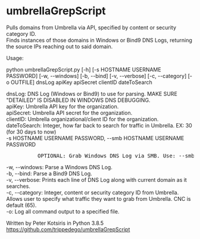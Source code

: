 # umbrellaGrepScript
Pulls domains from Umbrella via API, specified by content or security category ID.  
Finds instances of those domains in Windows or Bind9 DNS Logs, returning the source IPs reaching out to said domain.  
  
Usage:  
  
python umbrellaGrepScript.py [-h] [-s HOSTNAME USERNAME PASSWORD] [-w, --windows] [-b, --bind] [-v, --verbose] [-c, --category] [-o OUTFILE] dnsLog apiKey apiSecret clientID dateToSearch  
  
dnsLog: DNS Log (Windows or Bind9) to use for parsing. MAKE SURE "DETAILED" IS DISABLED IN WINDOWS DNS DEBUGGING.  
apiKey: Umbrella API key for the organization.  
apiSecret: Umbrella API secret for the organization.  
clientID: Umbrella organizational/client ID for the organization.  
dateToSearch: Integer, how far back to search for traffic in Umbrella. EX: 30 (for 30 days to now)  
-s HOSTNAME USERNAME PASSWORD, --smb HOSTNAME USERNAME PASSWORD  
<pre>
          OPTIONAL: Grab Windows DNS Log via SMB. Use: --smb "Server Hostname" "Username" "Password"  
</pre>
-w, --windows: Parse a Windows DNS Log.  
-b, --bind: Parse a Bind9 DNS Log.  
-v, --verbose: Prints each line of DNS Log along with current domain as it searches.  
-c, --category: Integer, content or security category ID from Umbrella. Allows user to specify what traffic they want to grab from Umbrella. CNC is default (65).  
-o: Log all command output to a specified file.  

Written by Peter Kotsiris in Python 3.8.5  
https://github.com/trippedego/umbrellaGrepScript
  
